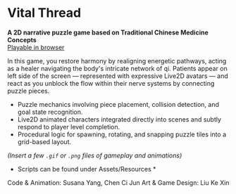 # Vital Thread

**A 2D narrative puzzle game based on Traditional Chinese Medicine Concepts**  
[Playable in browser](https://syangx.itch.io/vitalthreads)

In this game, you restore harmony by realigning energetic pathways, acting as a healer navigating the body's intricate network of qi. Patients appear on left side of the screen — represented with expressive Live2D avatars — and react as you unblock the flow within their nerve systems by connecting puzzle pieces.

- Puzzle mechanics involving piece placement, collision detection, and goal state recognition.
- Live2D animated characters integrated directly into scenes and subtly respond to player level completion.
- Procedural logic for spawning, rotating, and snapping puzzle tiles into a grid-based layout.

*(Insert a few `.gif` or `.png` files of gameplay and animations)*

* Scripts can be found under Assets/Resources *

Code & Animation: Susana Yang, Chen Ci Jun
Art & Game Design: Liu Ke Xin
